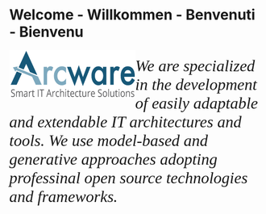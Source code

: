 # Welcome - Willkommen - Benvenuti - Bienvenu
<a href="https://arcware.io/">
  <img alt="Arcware - Smart IT Architecture Solutions" align="left" src="profile/Arcware-logo.png">
</a>
<p style="font-family: futura; font-size:24pt; font-style:italic">
We are specialized in the development of easily adaptable and extendable IT architectures and tools. We use model-based and generative approaches adopting professinal open source technologies and frameworks.
</p>
